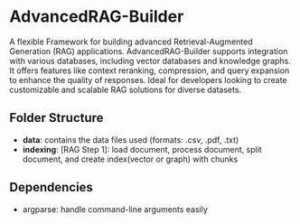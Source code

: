 # AdvancedRAG-Builder
A flexible Framework for building advanced Retrieval-Augmented Generation (RAG) applications. AdvancedRAG-Builder supports integration with various databases, including vector databases and knowledge graphs. It offers features like context reranking, compression, and query expansion to enhance the quality of responses. Ideal for developers looking to create customizable and scalable RAG solutions for diverse datasets.

## Folder Structure
- **data**: contains the data files used (formats: .csv, .pdf, .txt)
- **indexing**: [RAG Step 1]:
         load document, process document, split document, and create index(vector or graph) with chunks

## Dependencies
- argparse: handle command-line arguments easily